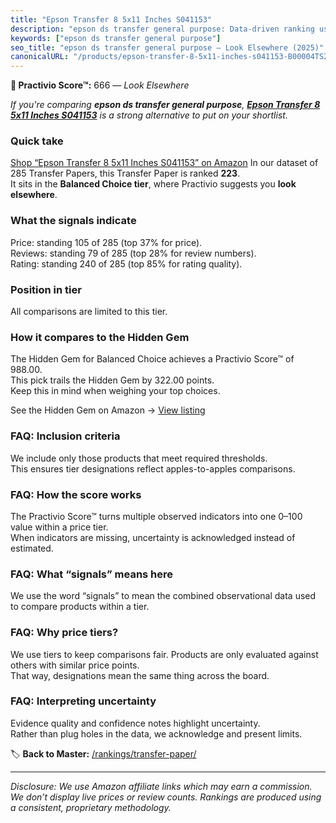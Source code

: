 ```yaml
---
title: "Epson Transfer 8 5x11 Inches S041153"
description: "epson ds transfer general purpose: Data-driven ranking using the Practivio Score™. Positioned by quality, value, demand, findability, momentum."
keywords: ["epson ds transfer general purpose"]
seo_title: "epson ds transfer general purpose — Look Elsewhere (2025)"
canonicalURL: "/products/epson-transfer-8-5x11-inches-s041153-B00004TS2H/"
---
```


**🚫 Practivio Score™:** 666 — _Look Elsewhere_


*If you're comparing **epson ds transfer general purpose**, **[Epson Transfer 8 5x11 Inches S041153](https://www.amazon.com/dp/B00004TS2H?tag=practivio-20)** is a strong alternative to put on your shortlist.*
### Quick take
[Shop “Epson Transfer 8 5x11 Inches S041153” on Amazon](https://www.amazon.com/dp/B00004TS2H?tag=practivio-20)
In our dataset of 285 Transfer Papers, this Transfer Paper is ranked **223**.  
It sits in the **Balanced Choice tier**, where Practivio suggests you **look elsewhere**.

### What the signals indicate
Price: standing 105 of 285 (top 37% for price).  
Reviews: standing 79 of 285 (top 28% for review numbers).  
Rating: standing 240 of 285 (top 85% for rating quality).  

### Position in tier
All comparisons are limited to this tier.

### How it compares to the Hidden Gem
The Hidden Gem for Balanced Choice achieves a Practivio Score™ of 988.00.  
This pick trails the Hidden Gem by 322.00 points.  
Keep this in mind when weighing your top choices.  

See the Hidden Gem on Amazon → [View listing](https://www.amazon.com/dp/B073XRLZ6Z?tag=practivio-20)

### FAQ: Inclusion criteria
We include only those products that meet required thresholds.  
This ensures tier designations reflect apples-to-apples comparisons.

### FAQ: How the score works
The Practivio Score™ turns multiple observed indicators into one 0–100 value within a price tier.  
When indicators are missing, uncertainty is acknowledged instead of estimated.

### FAQ: What “signals” means here
We use the word “signals” to mean the combined observational data used to compare products within a tier.

### FAQ: Why price tiers?
We use tiers to keep comparisons fair. Products are only evaluated against others with similar price points.  
That way, designations mean the same thing across the board.

### FAQ: Interpreting uncertainty
Evidence quality and confidence notes highlight uncertainty.  
Rather than plug holes in the data, we acknowledge and present limits.


🏷️ **Back to Master:** [/rankings/transfer-paper/](/rankings/transfer-paper/)

---
_Disclosure: We use Amazon affiliate links which may earn a commission. We don’t display live prices or review counts. Rankings are produced using a consistent, proprietary methodology._
